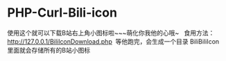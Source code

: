 # PHP-Curl-Bili-icon
使用这个就可以下载B站右上角小图标啦~~~萌化你我他的心哦~  
食用方法：http://127.0.0.1/BiliIconDownload.php  等他跑完，会生成一个目录 BiliBiliIcon 里面就会存储所有的B站小图标
